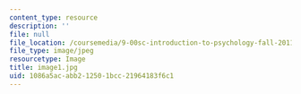 ```yaml
---
content_type: resource
description: ''
file: null
file_location: /coursemedia/9-00sc-introduction-to-psychology-fall-2011/1086a5acabb212501bcc21964183f6c1_image1.jpg
file_type: image/jpeg
resourcetype: Image
title: image1.jpg
uid: 1086a5ac-abb2-1250-1bcc-21964183f6c1
---
```

